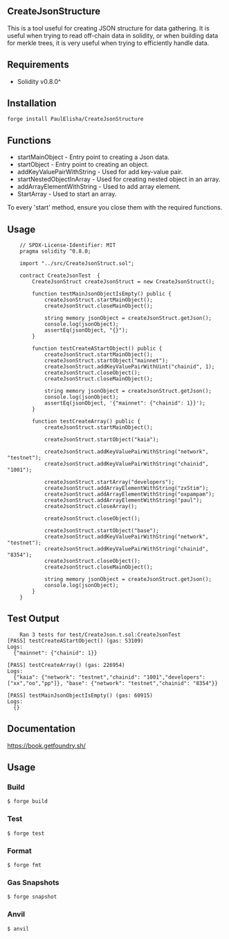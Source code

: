 ## CreateJsonStructure

This is a tool useful for creating JSON structure for data gathering. It is useful when trying to read off-chain data in solidity, or when building data for merkle trees, it is very useful when trying to efficiently handle data. 

## Requirements

- Solidity v0.8.0^

## Installation

```shell
forge install PaulElisha/CreateJsonStructure
```

## Functions

- startMainObject - Entry point to creating a Json data.
- startObject - Entry point to creating an object.
- addKeyValuePairWithString - Used for add key-value pair.
- startNestedObjectInArray - Used for creating nested object in an array.
- addArrayElementWithString - Used to add array element.
- StartArray - Used to start an array.

To every 'start' method, ensure you close them with the required functions.

## Usage

```solidity
    // SPDX-License-Identifier: MIT
    pragma solidity ^0.8.0;

    import "../src/CreateJsonStruct.sol";

    contract CreateJsonTest  {
        CreateJsonStruct createJsonStruct = new CreateJsonStruct();

        function testMainJsonObjectIsEmpty() public {
            createJsonStruct.startMainObject();
            createJsonStruct.closeMainObject();

            string memory jsonObject = createJsonStruct.getJson();
            console.log(jsonObject);
            assertEq(jsonObject, "{}");
        }

        function testCreateAStartObject() public {
            createJsonStruct.startMainObject();
            createJsonStruct.startObject("mainnet");
            createJsonStruct.addKeyValuePairWithUint("chainid", 1);
            createJsonStruct.closeObject();
            createJsonStruct.closeMainObject();

            string memory jsonObject = createJsonStruct.getJson();
            console.log(jsonObject);
            assertEq(jsonObject, '{"mainnet": {"chainid": 1}}');
        }

        function testCreateArray() public {
            createJsonStruct.startMainObject();

            createJsonStruct.startObject("kaia");

            createJsonStruct.addKeyValuePairWithString("network", "testnet");
            createJsonStruct.addKeyValuePairWithString("chainid", "1001");

            createJsonStruct.startArray("developers");
            createJsonStruct.addArrayElementWithString("zxStim");
            createJsonStruct.addArrayElementWithString("oxpampam");
            createJsonStruct.addArrayElementWithString("paul");
            createJsonStruct.closeArray();

            createJsonStruct.closeObject();

            createJsonStruct.startObject("base");
            createJsonStruct.addKeyValuePairWithString("network", "testnet");
            createJsonStruct.addKeyValuePairWithString("chainid", "8354");
            createJsonStruct.closeObject();
            createJsonStruct.closeMainObject();

            string memory jsonObject = createJsonStruct.getJson();
            console.log(jsonObject);
        }
    }

```
## Test Output

```shell
    Ran 3 tests for test/CreateJson.t.sol:CreateJsonTest
[PASS] testCreateAStartObject() (gas: 53109)
Logs:
  {"mainnet": {"chainid": 1}}

[PASS] testCreateArray() (gas: 226954)
Logs:
  {"kaia": {"network": "testnet","chainid": "1001","developers": ["xx","oo","pp"]}, "base": {"network": "testnet","chainid": "8354"}}

[PASS] testMainJsonObjectIsEmpty() (gas: 60915)
Logs:
  {}
```
## Documentation

https://book.getfoundry.sh/

## Usage

### Build

```shell
$ forge build
```

### Test

```shell
$ forge test
```

### Format

```shell
$ forge fmt
```

### Gas Snapshots

```shell
$ forge snapshot
```

### Anvil

```shell
$ anvil
```